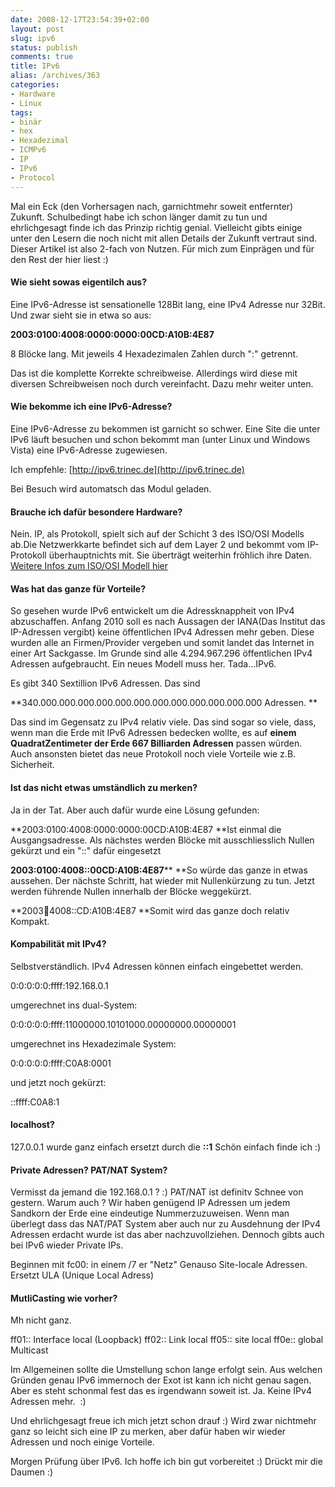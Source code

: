 ```yaml
---
date: 2008-12-17T23:54:39+02:00
layout: post
slug: ipv6
status: publish
comments: true
title: IPv6
alias: /archives/363
categories:
- Hardware
- Linux
tags:
- binär
- hex
- Hexadezimal
- ICMPv6
- IP
- IPv6
- Protocol
---
```


Mal ein Eck (den Vorhersagen nach, garnichtmehr soweit entfernter) Zukunft. Schulbedingt habe ich schon länger damit zu tun und ehrlichgesagt finde ich das Prinzip richtig genial. Vielleicht gibts einige unter den Lesern die noch nicht mit allen Details der Zukunft vertraut sind. Dieser Artikel ist also 2-fach von Nutzen. Für mich zum Einprägen und für den Rest der hier liest :)


#### Wie sieht sowas eigentilch aus?


Eine IPv6-Adresse ist sensationelle 128Bit lang, eine IPv4 Adresse nur 32Bit. Und zwar sieht sie in etwa so aus:

**2003:0100:4008:0000:0000:00CD:A10B:4E87**

8 Blöcke lang. Mit jeweils 4 Hexadezimalen Zahlen durch ":" getrennt.

Das ist die komplette Korrekte schreibweise. Allerdings wird diese mit diversen Schreibweisen noch durch vereinfacht.
Dazu mehr weiter unten.


#### Wie bekomme ich eine IPv6-Adresse?


Eine IPv6-Adresse zu bekommen ist garnicht so schwer. Eine Site die unter IPv6 läuft besuchen und schon bekommt man
(unter Linux und Windows Vista) eine IPv6-Adresse zugewiesen.

Ich empfehle: [http://ipv6.trinec.de](http://ipv6.trinec.de)

Bei Besuch wird automatsch das Modul geladen.


#### Brauche ich dafür besondere Hardware?


Nein. IP, als Protokoll, spielt sich auf der Schicht 3 des ISO/OSI Modells ab.Die Netzwerkkarte befindet sich auf dem Layer 2 und bekommt vom IP-Protokoll überhauptnichts mit. Sie überträgt weiterhin fröhlich ihre Daten.
[Weitere Infos zum ISO/OSI Modell hier](http://de.wikipedia.org/wiki/OSI-Modell)


#### Was hat das ganze für Vorteile?


So gesehen wurde IPv6 entwickelt um die Adressknappheit von IPv4 abzuschaffen. Anfang 2010 soll es nach Aussagen der IANA(Das Institut das IP-Adressen vergibt) keine öffentlichen IPv4 Adressen mehr geben. Diese wurden alle an Firmen/Provider vergeben und somit landet das Internet in einer Art Sackgasse. Im Grunde sind alle 4.294.967.296 öffentlichen IPv4 Adressen aufgebraucht.
Ein neues Modell muss her. Tada...IPv6.

Es gibt 340 Sextillion IPv6 Adressen. Das sind

**340.000.000.000.000.000.000.000.000.000.000.000.000 Adressen.
**

Das sind im Gegensatz zu IPv4 relativ viele. Das sind sogar so viele, dass, wenn man die Erde mit IPv6 Adressen bedecken wollte, es auf **einem QuadratZentimeter der Erde 667 Billiarden Adressen** passen würden. Auch ansonsten bietet das neue Protokoll noch viele Vorteile wie z.B. Sicherheit.


#### Ist das nicht etwas umständlich zu merken?


Ja in der Tat. Aber auch dafür wurde eine Lösung gefunden:

**2003:0100:4008:0000:0000:00CD:A10B:4E87 **Ist einmal die Ausgangsadresse.
Als nächstes werden Blöcke mit ausschliesslich Nullen gekürzt und ein "::" dafür eingesetzt

**2003:0100:4008::00CD:A10B:4E87**** **So würde das ganze in etwas aussehen.
Der nächste Schritt, hat wieder mit Nullenkürzung zu tun.
Jetzt werden führende Nullen innerhalb der Blöcke weggekürzt.

**2003:100:4008::CD:A10B:4E87 **Somit wird das ganze doch relativ Kompakt.


#### Kompabilität mit IPv4?


Selbstverständlich. IPv4 Adressen können einfach eingebettet werden.

0:0:0:0:0:ffff:192.168.0.1

umgerechnet ins dual-System:

0:0:0:0:0:ffff:11000000.10101000.00000000.00000001

umgerechnet ins Hexadezimale System:

0:0:0:0:0:ffff:C0A8:0001

und jetzt noch gekürzt:

::ffff:C0A8:1


#### localhost?


127.0.0.1 wurde ganz einfach ersetzt durch die **::1**
Schön einfach finde ich :)


#### Private Adressen? PAT/NAT System?


Vermisst da jemand die 192.168.0.1 ? :) PAT/NAT ist definitv Schnee von gestern. Warum auch ? Wir haben genügend IP Adressen um jedem Sandkorn der Erde eine eindeutige Nummerzuzuweisen. Wenn man überlegt dass das NAT/PAT System aber auch nur zu Ausdehnung der IPv4 Adressen erdacht wurde ist das aber nachzuvollziehen. Dennoch gibts auch bei IPv6 wieder Private IPs.

Beginnen mit fc00: in einem /7 er "Netz"
Genauso Site-locale Adressen. Ersetzt ULA (Unique Local Adress)


#### MutliCasting wie vorher?


Mh nicht ganz.

ff01:: Interface local (Loopback)
ff02:: Link local
ff05:: site local
ff0e:: global Multicast

Im Allgemeinen sollte die Umstellung schon lange erfolgt sein. Aus welchen Gründen genau IPv6 immernoch der Exot ist kann ich nicht genau sagen. Aber es steht schonmal fest das es irgendwann soweit ist. Ja. Keine IPv4 Adressen mehr.  :)

Und ehrlichgesagt freue ich mich jetzt schon drauf :) Wird zwar nichtmehr ganz so leicht sich eine IP zu merken, aber dafür haben wir wieder Adressen und noch einige Vorteile.

Morgen Prüfung über IPv6. Ich hoffe ich bin gut vorbereitet :)
Drückt mir die Daumen :)
